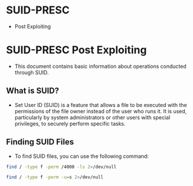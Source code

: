 # SUID-PRESC

- Post Exploiting 

# SUID-PRESC Post Exploiting

- This document contains basic information about operations conducted through SUID.

## What is SUID?

- Set User ID (SUID) is a feature that allows a file to be executed with the permissions of the file owner instead of the user who runs it. It is used, particularly by system administrators or other users with special privileges, to securely perform specific tasks.

## Finding SUID Files

- To find SUID files, you can use the following command:

```bash
find / -type f -perm /4000 -ls 2>/dev/null

find / -type f -perm -u=s 2>/dev/null


